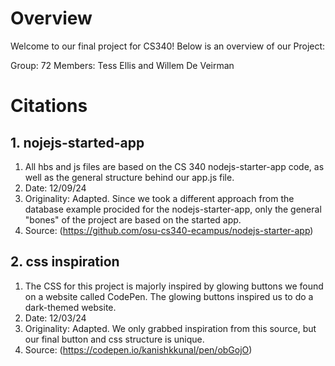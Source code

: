 # Overview
Welcome to our final project for CS340! Below is an overview of our Project:

Group: 72
Members: Tess Ellis and Willem De Veirman

# Citations

## 1. nojejs-started-app
1) All hbs and js files are based on the CS 340 nodejs-starter-app code, as well as the general structure behind our app.js file. 
2) Date: 12/09/24
3) Originality: Adapted. Since we took a different approach from the database example procided for the nodejs-starter-app, only the general "bones" of the project are based on the started app.
4) Source: (https://github.com/osu-cs340-ecampus/nodejs-starter-app)


## 2. css inspiration
1) The CSS for this project is majorly inspired by glowing buttons we found on a website called CodePen. The glowing buttons inspired us to do a dark-themed website.
2) Date: 12/03/24
3) Originality: Adapted. We only grabbed inspiration from this source, but our final button and css structure is unique.
4) Source: (https://codepen.io/kanishkkunal/pen/obGojO)